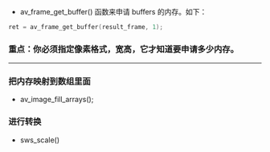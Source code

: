 * av_frame_get_buffer() 函数来申请 buffers 的内存。如下：

```c++
ret = av_frame_get_buffer(result_frame, 1);
```

### 重点：你必须指定像素格式，宽高，它才知道要申请多少内存。

-------

### 把内存映射到数组里面

* av_image_fill_arrays();

### 进行转换

* sws_scale()


